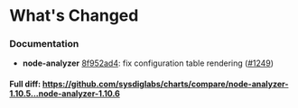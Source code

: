 # What's Changed

### Documentation
- **node-analyzer** [8f952ad4](https://github.com/sysdiglabs/charts/commit/8f952ad43045ddcffa3fdbd346ed129f8da2f0fb): fix configuration table rendering ([#1249](https://github.com/sysdiglabs/charts/issues/1249))
#### Full diff: https://github.com/sysdiglabs/charts/compare/node-analyzer-1.10.5...node-analyzer-1.10.6
